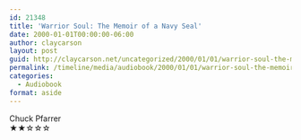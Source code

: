 ```yaml
---
id: 21348
title: 'Warrior Soul: The Memoir of a Navy Seal'
date: 2000-01-01T00:00:00-06:00
author: claycarson
layout: post
guid: http://claycarson.net/uncategorized/2000/01/01/warrior-soul-the-memoir-of-a-navy-seal/
permalink: /timeline/media/audiobook/2000/01/01/warrior-soul-the-memoir-of-a-navy-seal/
categories:
  - Audiobook
format: aside
---
```

<div class="media-details"></div>

<div class="media-creator">Chuck Pfarrer</div>

<div class="media-rating">★★☆☆☆</div>